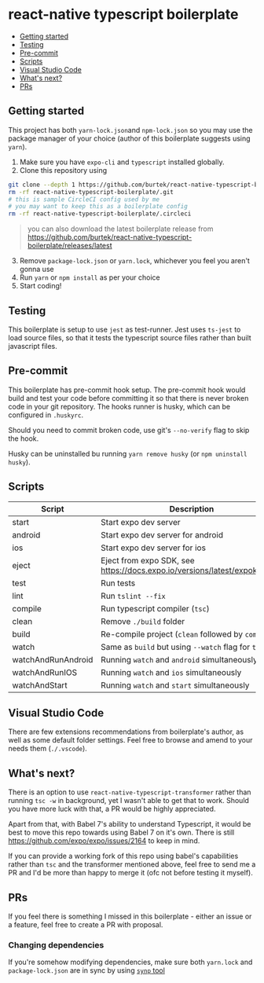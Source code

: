 # react-native typescript boilerplate

- [Getting started](#getting-started)
- [Testing](#testing)
- [Pre-commit](#pre-commit)
- [Scripts](#scripts)
- [Visual Studio Code](#visual-studio-code)
- [What's next?](#what-s-next-)
- [PRs](#prs)

## Getting started

This project has both `yarn-lock.json`and `npm-lock.json` so you may use the package manager of your choice (author of this boilerplate suggests using `yarn`).

1. Make sure you have `expo-cli` and `typescript` installed globally.
2. Clone this repository using
```bash
git clone --depth 1 https://github.com/burtek/react-native-typescript-boilerplate
rm -rf react-native-typescript-boilerplate/.git
# this is sample CircleCI config used by me
# you may want to keep this as a boilerplate config
rm -rf react-native-typescript-boilerplate/.circleci
```
> you can also download the latest boilerplate release from https://github.com/burtek/react-native-typescript-boilerplate/releases/latest

3. Remove `package-lock.json`  or `yarn.lock`, whichever you feel you aren't gonna use
4. Run `yarn` or `npm install` as per your choice
5. Start coding!

## Testing

This boilerplate is setup to use `jest` as test-runner. Jest uses `ts-jest` to load source files, so that it tests the typescript source files rather than built javascript files.

## Pre-commit

This boilerplate has pre-commit hook setup. The pre-commit hook would build and test your code before committing it so that there is never broken code in your git repository. The hooks runner is husky, which can be configured in `.huskyrc`.

Should you need to commit broken code, use git's `--no-verify` flag to skip the hook.

Husky can be uninstalled bu running `yarn remove husky` (or `npm uninstall husky`).

## Scripts

Script | Description
---|---
start|Start expo dev server
android|Start expo dev server for android
ios|Start expo dev server for ios
eject|Eject from expo SDK, see https://docs.expo.io/versions/latest/expokit/eject
test|Run tests
lint|Run `tslint --fix`
compile|Run typescript compiler (`tsc`)
clean|Remove `./build` folder
build|Re-compile project (`clean` followed by `compile`)
watch|Same as `build` but using `--watch` flag for `tsc`
watchAndRunAndroid|Running `watch` and `android` simultaneously
watchAndRunIOS|Running `watch` and `ios` simultaneously
watchAndStart|Running `watch` and `start` simultaneously

## Visual Studio Code

There are few extensions recommendations from boilerplate's author, as well as some default folder settings. Feel free to browse and amend to your needs them (`./.vscode`).

## What's next?

There is an option to use `react-native-typescript-transformer` rather than running `tsc -w` in background, yet I wasn't able to get that to work. Should you have more luck with that, a PR would be highly appreciated.

Apart from that, with Babel 7's ability to understand Typescript, it would be best to move this repo towards using Babel 7 on it's own. There is still https://github.com/expo/expo/issues/2164 to keep in mind.

If you can provide a working fork of this repo using babel's capabilities rather than `tsc` and the transformer mentioned above, feel free to send me a PR and I'd be more than happy to merge it (ofc not before testing it myself).

## PRs

If you feel there is something I missed in this boilerplate - either an issue or a feature, feel free to create a PR with proposal.

### Changing dependencies

If you're somehow modifying dependencies, make sure both `yarn.lock` and `package-lock.json` are in sync by using [`synp` tool](https://www.npmjs.com/package/synp)
